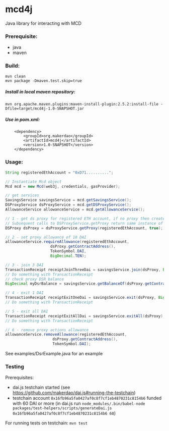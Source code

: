# mcd4j

Java library for interacting with MCD

### Prerequisite:
- java
- maven

### Build:
    mvn clean
    mvn package -Dmaven.test.skip=true
    
##### Install in local maven repository:
    mvn org.apache.maven.plugins:maven-install-plugin:2.5.2:install-file -Dfile=target/mcd4j-1.0-SNAPSHOT.jar

##### Use in pom.xml:
        <dependency>
            <groupId>org.makerdao</groupId>
            <artifactId>mcd4j</artifactId>
            <version>1.0-SNAPSHOT</version>
        </dependency>


### Usage:

```java
String registeredEthAccount = "0xD71..........";

// Instantiate Mcd object
Mcd mcd = new Mcd(web3j, credentials, gasProvider);

// get services
SavingsService savingsService = mcd.getSavingsService();
DSProxyService dsProxyService = mcd.getDSProxyService();
AllowanceService allowanceService = mcd.getAllowanceService();

// 1 - get ds proxy for registered ETH account, if no proxy then create one.
// Subsequent calls to DSProxyService.getProxy return same instance of DSProxy object
DSProxy dsProxy = dsProxyService.getProxy(registeredEthAccount, true);

// 2 - set proxy allowance of 10 DAI
allowanceService.requireAllowance(registeredEthAccount,
                    dsProxy.getContractAddress(),
                    TokenSymbol.DAI,
                    BigDecimal.TEN);

// 3 - join 3 DAI
TransactionReceipt receiptJoinThreeDai = savingsService.join(dsProxy, BigDecimal.valueOf(3));
// Do something with TransactionReceipt
// check proxy DSR balance
BigDecimal myDsrBalance = savingsService.getBalanceOf(dsProxy.getContractAddress());

// 4 - exit 1 DAI
TransactionReceipt receiptExitOneDai = savingsService.exit(dsProxy, BigDecimal.ONE);
// Do something with TransactionReceipt

// 5 - exit all DAI
TransactionReceipt receiptExitAllDai = savingsService.exitAll(dsProxy);
// Do something with TransactionReceipt

// 6 - remove proxy actions allowance
allowanceService.removeAllowance(registeredEthAccount,
                     dsProxy.getContractAddress(),
                     TokenSymbol.DAI);
```

See examples/DsrExample.java for an example

### Testing

Prerequisites:
* dai.js testchain started (see https://github.com/makerdao/dai.js#running-the-testchain)
* testchain account `0x16fb96a5fa0427af0c8f7cf1eb4870231c8154b6` funded with 60 DAI or more
  (in dai.js run `node_modules/.bin/babel-node packages/test-helpers/scripts/generateDai.js 0x16fb96a5fa0427af0c8f7cf1eb4870231c8154b6 60`)

For running tests on testchain:  `mvn test`